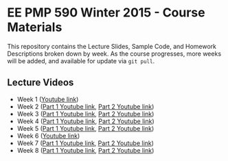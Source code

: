 EE PMP 590 Winter 2015 - Course Materials
========================================
This repository contains the Lecture Slides, Sample Code, and Homework Descriptions broken down by week. As the course progresses, more weeks will be added, and available for update via `git pull`.

Lecture Videos
--------------

* Week 1 ([Youtube link](https://www.youtube.com/watch?v=CrG8-2V69qQ))
* Week 2 ([Part 1 Youtube link](https://www.youtube.com/watch?v=1-7Muf1jYYk), [Part 2 Youtube link](https://www.youtube.com/watch?v=iOl5T_cr5_8))
* Week 3 ([Part 1 Youtube link](https://www.youtube.com/watch?v=An9m_Y1zI7Y), [Part 2 Youtube link](https://www.youtube.com/watch?v=tAigOu1PsqI))
* Week 4 ([Part 1 Youtube link](https://www.youtube.com/watch?v=mX40aOzvXTE), [Part 2 Youtube link](https://www.youtube.com/watch?v=7MCGXgHLK_I))
* Week 5 ([Part 1 Youtube link](https://www.youtube.com/watch?v=qG2nhebCP8w), [Part 2 Youtube link](https://www.youtube.com/watch?v=BoO58voE2YQ))
* Week 6 ([Youtube link](https://www.youtube.com/watch?v=xLhZ9-SOrlo))
* Week 7 ([Part 1 Youtube link](https://www.youtube.com/watch?v=8FmCdDcoSvc), [Part 2 Youtube link](https://www.youtube.com/watch?v=w_G0qfpjP8I))
* Week 8 ([Part 1 Youtube link](https://www.youtube.com/watch?v=ZmCgTNS0TpY), [Part 2 Youtube link](https://www.youtube.com/watch?v=VNevb4N2bZo))
